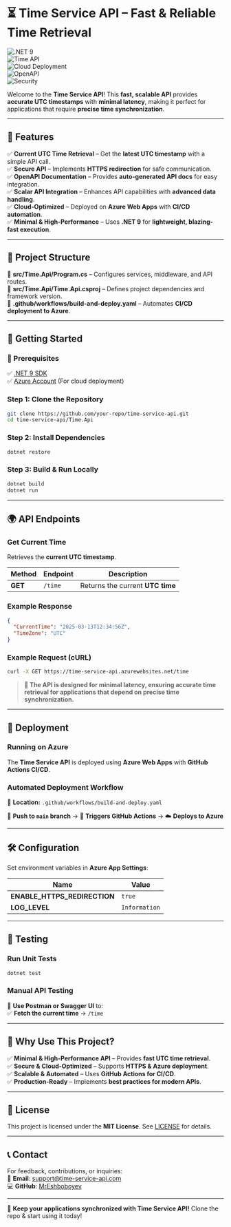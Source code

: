 # ⏳ Time Service API – Fast & Reliable Time Retrieval  

![.NET 9](https://img.shields.io/badge/.NET%209-blue?style=for-the-badge)  
![Time API](https://img.shields.io/badge/Time%20API-%F0%9F%95%93-green?style=for-the-badge)  
![Cloud Deployment](https://img.shields.io/badge/Cloud%20Deployment-%E2%9C%85-purple?style=for-the-badge)  
![OpenAPI](https://img.shields.io/badge/OpenAPI-%F0%9F%94%A5-orange?style=for-the-badge)  
![Security](https://img.shields.io/badge/Secure%20API-%F0%9F%94%92-red?style=for-the-badge)  

Welcome to the **Time Service API**! This **fast, scalable API** provides **accurate UTC timestamps** with **minimal latency**, making it perfect for applications that require **precise time synchronization**.  

---

## **🌟 Features**  

✅ **Current UTC Time Retrieval** – Get the **latest UTC timestamp** with a simple API call.  
✅ **Secure API** – Implements **HTTPS redirection** for safe communication.  
✅ **OpenAPI Documentation** – Provides **auto-generated API docs** for easy integration.  
✅ **Scalar API Integration** – Enhances API capabilities with **advanced data handling**.  
✅ **Cloud-Optimized** – Deployed on **Azure Web Apps** with **CI/CD automation**.  
✅ **Minimal & High-Performance** – Uses **.NET 9** for **lightweight, blazing-fast execution**.  

---

## **📂 Project Structure**  

📌 **src/Time.Api/Program.cs** – Configures services, middleware, and API routes.  
📌 **src/Time.Api/Time.Api.csproj** – Defines project dependencies and framework version.  
📌 **.github/workflows/build-and-deploy.yaml** – Automates **CI/CD deployment to Azure**.  

---

## **🚀 Getting Started**  

### **📌 Prerequisites**  
✅ [.NET 9 SDK](https://dotnet.microsoft.com/download/dotnet/9.0)  
✅ [Azure Account](https://azure.microsoft.com/) (For cloud deployment)  

### **Step 1: Clone the Repository**  
```bash
git clone https://github.com/your-repo/time-service-api.git
cd time-service-api/Time.Api
```

### **Step 2: Install Dependencies**  
```bash
dotnet restore
```

### **Step 3: Build & Run Locally**  
```bash
dotnet build
dotnet run
```

---

## **🌍 API Endpoints**  

### **Get Current Time**  
Retrieves the **current UTC timestamp**.  

| Method | Endpoint | Description |
|--------|---------|-------------|
| **GET**  | `/time` | Returns the current **UTC time** |

### **Example Response**  
```json
{
  "CurrentTime": "2025-03-13T12:34:56Z",
  "TimeZone": "UTC"
}
```

### **Example Request (cURL)**  
```bash
curl -X GET https://time-service-api.azurewebsites.net/time
```

> **📌 The API is designed for minimal latency, ensuring accurate time retrieval for applications that depend on precise time synchronization.**  

---

## **🚀 Deployment**  

### **Running on Azure**  
The **Time Service API** is deployed using **Azure Web Apps** with **GitHub Actions CI/CD**.  

### **Automated Deployment Workflow**  
📌 **Location:** `.github/workflows/build-and-deploy.yaml`  

🔹 **Push to `main` branch** → 🚀 **Triggers GitHub Actions** → ☁️ **Deploys to Azure**  

---

## **🛠 Configuration**  

Set environment variables in **Azure App Settings**:  

| Name | Value |
|------|-------|
| **ENABLE_HTTPS_REDIRECTION** | `true` |
| **LOG_LEVEL** | `Information` |

---

## **🧪 Testing**  

### **Run Unit Tests**  
```bash
dotnet test
```

### **Manual API Testing**  
📌 **Use Postman or Swagger UI** to:  
✅ **Fetch the current time** → `/time`  

---

## **🎯 Why Use This Project?**  

✅ **Minimal & High-Performance API** – Provides **fast UTC time retrieval**.  
✅ **Secure & Cloud-Optimized** – Supports **HTTPS & Azure deployment**.  
✅ **Scalable & Automated** – Uses **GitHub Actions for CI/CD**.  
✅ **Production-Ready** – Implements **best practices for modern APIs**.  

---

## **📜 License**  

This project is licensed under the **MIT License**. See [LICENSE](LICENSE) for details.  

---

## **📞 Contact**  

For feedback, contributions, or inquiries:  
📧 **Email**: [support@time-service-api.com](mailto:support@time-service-api.com)  
💻 **GitHub**: [MrEshboboyev](https://github.com/MrEshboboyev/time-service-api)  

---

🚀 **Keep your applications synchronized with Time Service API!** Clone the repo & start using it today!  
